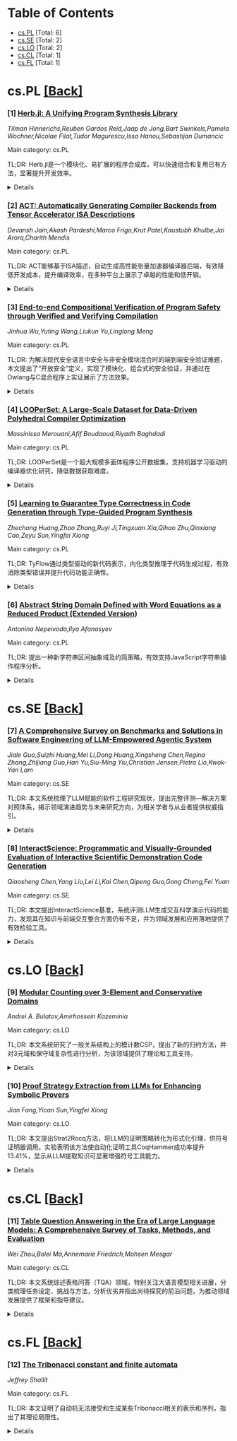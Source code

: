 <div id=toc></div>

# Table of Contents

- [cs.PL](#cs.PL) [Total: 6]
- [cs.SE](#cs.SE) [Total: 2]
- [cs.LO](#cs.LO) [Total: 2]
- [cs.CL](#cs.CL) [Total: 1]
- [cs.FL](#cs.FL) [Total: 1]


<div id='cs.PL'></div>

# cs.PL [[Back]](#toc)

### [1] [Herb.jl: A Unifying Program Synthesis Library](https://arxiv.org/abs/2510.09726)
*Tilman Hinnerichs,Reuben Gardos Reid,Jaap de Jong,Bart Swinkels,Pamela Wochner,Nicolae Filat,Tudor Magurescu,Issa Hanou,Sebastijan Dumancic*

Main category: cs.PL

TL;DR: Herb.jl是一个模块化、易扩展的程序合成库，可以快速组合和复用已有方法，显著提升开发效率。


<details>
  <summary>Details</summary>
Motivation: 程序合成是AI领域中的核心任务，但现有工具复用和组合不同方法十分繁琐且耗时。作者希望通过统一框架简化程序合成方法的复用和扩展。

Method: 提出了Herb.jl程序合成库，采用Julia语言开发，将合成算法模块化为可通讯和可扩展的组件，便于用户重新组装和应用合成方法。通过三个场景演示了工具的灵活性：包括简单问题实现、已有工具复刻和基准测试运行。

Result: Herb.jl实现了算法模块的高内聚性和易用性，通过少量代码即可应用或复用复杂的程序合成工具，有效提升开发效率。

Conclusion: Herb.jl统一并模块化了各种程序合成方法，极大简化了工具复用和扩展过程，对程序合成领域研究和应用提供了重要支持。

Abstract: Program synthesis -- the automatic generation of code given a specification
-- is one of the most fundamental tasks in artificial intelligence (AI) and
many programmers' dream. Numerous synthesizers have been developed to tackle
program synthesis, manifesting different ideas to approach the exponentially
growing program space. While numerous smart program synthesis tools exist,
reusing and remixing previously developed methods is tedious and
time-consuming. We propose Herb.jl, a unifying program synthesis library
written in the Julia programming language, to address these issues. Since
current methods rely on similar building blocks, we aim to modularize the
underlying synthesis algorithm into communicating and fully extendable
sub-compartments, allowing for straightforward reapplication of these modules.
To demonstrate the benefits of using Herb.jl, we show three common use cases:
1. how to implement a simple problem and grammar, and how to solve it, 2. how
to implement a previously developed synthesizer with just a few lines of code,
and 3. how to run a synthesizer against a benchmark.

</details>


### [2] [ACT: Automatically Generating Compiler Backends from Tensor Accelerator ISA Descriptions](https://arxiv.org/abs/2510.09932)
*Devansh Jain,Akash Pardeshi,Marco Frigo,Krut Patel,Kaustubh Khulbe,Jai Arora,Charith Mendis*

Main category: cs.PL

TL;DR: ACT能够基于ISA描述，自动生成高性能张量加速器编译器后端，有效降低开发成本，提升编译效率，在多种平台上展示了卓越的性能和低开销。


<details>
  <summary>Details</summary>
Motivation: 当前许多新型张量加速器缺乏自动化编译器后端，且由于设计迭代快，手工开发编译器后端效率低下，影响软件开发和硬件采纳。

Method: 提出了ACT系统，通过对张量加速器ISA描述自动生成编译器后端，设计中采用参数化等价饱和指令选择和约束编程内存分配方法。

Result: 为三种产业界和学术界的加速器成功自动生成了编译器后端，并在代码性能和编译效率上均优于或等同于手工优化，实现了很好的通用性和自动化效果。

Conclusion: ACT能够自动、高效地为张量加速器生成编译器后端，生成的后端在性能上可媲美甚至优于手工优化库，并保持低编译开销。

Abstract: Tensor compilers play a key role in enabling high-performance implementations
of deep learning workloads. These compilers rely on existing CPU and GPU code
generation backends to generate device-specific code. Recently, many tensor
accelerators (neural processing units) have been proposed to further accelerate
these workloads. Compared to commodity hardware, however, most of the proposed
tensor accelerators do not have compiler backends with code generation support.
Moreover, the accelerator designs are subject to fast iteration cycles, making
it difficult to manually develop compiler backends similar to commodity
hardware platforms. Therefore, to increase adoption and enable faster software
development cycles for novel tensor accelerator designs, we need to make the
compiler backend construction process more agile.
  To address this gap, we introduce ACT, a compiler backend generator that
automatically generates compiler backends for tensor accelerators, given just
the instruction set architecture (ISA) descriptions. We first formally specify
the compiler backend generation problem that introduces a novel specification
for describing tensor accelerator ISAs. Next, we design ACT such that it
supports user-programmable memories and complex parameterized instructions that
are prevalent in tensor accelerators. ACT uses a novel parameterized equality
saturation-based instruction selection phase and a constraint programming-based
memory allocation phase. We prove that compiler backends generated by ACT are
sound and complete. Finally, we generate compiler backends for three
accelerator platforms from industry and academia, and show that they match or
outperform code written using hand-optimized kernel libraries while maintaining
low compilation overheads.

</details>


### [3] [End-to-end Compositional Verification of Program Safety through Verified and Verifying Compilation](https://arxiv.org/abs/2510.10015)
*Jinhua Wu,Yuting Wang,Liukun Yu,Linglong Meng*

Main category: cs.PL

TL;DR: 为解决现代安全语言中安全与非安全模块混合时的端到端安全验证难题，本文提出了“开放安全”定义，实现了模块化、组合式的安全验证，并通过在Owlang与C混合程序上实证展示了方法效果。


<details>
  <summary>Details</summary>
Motivation: 现代安全编程语言（如Rust）需要在实现完整功能时混合使用安全与不安全模块，提高端到端安全验证的复杂度。现有方法难以模块化、可组合地验证和维护此类程序的安全性。

Method: 提出了基于开放标签转换系统（open LTS）的模块化、通用的“开放安全”（open safety）定义，可组合地对异构模块分别验证安全性，并在目标级进行结果合成。此外，提出了从“部分安全”到“完全安全”的形式化验证理论，并实现了适用于所有权语言Owlang的验证编译器。

Result: 该方法能够支持安全与非安全模块混合的程序，通过开放安全定义实现了模块级别的安全验证与集成。在Owlang与C混合实现的哈希映射表中成功验证了组合安全性，证明了方法的实用性与有效性。

Conclusion: 提出的开放安全框架实现了对于异构模块（安全与非安全代码）的模块化、组合式的安全验证，并为端到端程序安全性提供了理论和实践支持。框架能够结合验证与验证编译，适应现代安全语言和系统的需要。

Abstract: Program safety (i.e., absence of undefined behaviors) is critical for correct
operation of computer systems. It is usually verified at the source level
(e.g., by separation logics) and preserved to the target by verified compilers
(e.g., CompCert), thereby achieving end-to-end verification of safety. However,
modern safe programming languages like Rust pose new problems in achieving
end-to-end safety. Because not all functionalities can be implemented in the
safe language, mixing safe and unsafe modules is needed. Therefore, verified
compilation must preserve a modular notion of safety which can be composed at
the target level. Furthermore, certain classes of errors (e.g., memory errors)
are automatically excluded by verifying compilation (e.g., borrow checking) for
modules written in safe languages. As a result, verified compilation needs to
cooperate with verifying compilation to ensure end-to-end safety.
  To address the above problems, we propose a modular and generic definition of
safety called open safety based on program semantics described as open labeled
transition systems (LTS). Open safety is composable at the boundary of modules
and can be modularly preserved by verified compositional compilation. Those
properties enable separate verification of safety for heterogeneous modules and
composition of the safety results at the target level. Open safety can be
generalized to partial safety (i.e., only a certain class of errors can occur).
By this we formalized the correctness of verifying compilation as derivation of
total safety from partial safety. We demonstrate how our framework can combine
verified and verifying compilation by developing a verified compiler for an
ownership language (called Owlang) inspired by Rust. We evaluate our approach
on the compositional safety verification using a hash map implemented by Owlang
and C.

</details>


### [4] [LOOPerSet: A Large-Scale Dataset for Data-Driven Polyhedral Compiler Optimization](https://arxiv.org/abs/2510.10209)
*Massinissa Merouani,Afif Boudaoud,Riyadh Baghdadi*

Main category: cs.PL

TL;DR: LOOPerSet是一个超大规模多面体程序公开数据集，支持机器学习驱动的编译器优化研究，降低数据获取难度。


<details>
  <summary>Details</summary>
Motivation: 由于公开的大规模、多样化编译器性能数据集匮乏，学术界在利用机器学习提升编译器优化时受限明显，数据采集成本高，研究难以复现。为解决该痛点，作者提出开放数据集。

Method: 作者通过合成生成22万个多面体程序，并应用多种保持语义的转换序列（如融合、倾斜、分块、并行），获得每次转换后的真实执行时间（性能）作为标签数据，最终形成2800万条标记数据。

Result: 本文提出了LOOPerSet，一个包含2800万标签数据点和22万个独特合成多面体程序的公开数据集。每个数据点关联一个程序和一系列保持语义的转换操作（如融合、倾斜、分块和并行化）与其真实性能（执行时间）。该数据集为训练和评估学习型成本模型、基准测试新模型架构以及探索自动多面体调度领域提供了重要资源。数据集还以宽松许可发布，促进可复现研究并降低编译器优化门槛。

Conclusion: LOOPerSet通过大型、多样化且标记完善的数据集填补了编译优化领域数据缺口，有助于促进新模型开发、研究复现及自动调度创新。其公开与宽松许可极大降低了研究门槛。

Abstract: The advancement of machine learning for compiler optimization, particularly
within the polyhedral model, is constrained by the scarcity of large-scale,
public performance datasets. This data bottleneck forces researchers to
undertake costly data generation campaigns, slowing down innovation and
hindering reproducible research learned code optimization. To address this gap,
we introduce LOOPerSet, a new public dataset containing 28 million labeled data
points derived from 220,000 unique, synthetically generated polyhedral
programs. Each data point maps a program and a complex sequence of
semantics-preserving transformations (such as fusion, skewing, tiling, and
parallelism)to a ground truth performance measurement (execution time). The
scale and diversity of LOOPerSet make it a valuable resource for training and
evaluating learned cost models, benchmarking new model architectures, and
exploring the frontiers of automated polyhedral scheduling. The dataset is
released under a permissive license to foster reproducible research and lower
the barrier to entry for data-driven compiler optimization.

</details>


### [5] [Learning to Guarantee Type Correctness in Code Generation through Type-Guided Program Synthesis](https://arxiv.org/abs/2510.10216)
*Zhechong Huang,Zhao Zhang,Ruyi Ji,Tingxuan Xia,Qihao Zhu,Qinxiang Cao,Zeyu Sun,Yingfei Xiong*

Main category: cs.PL

TL;DR: TyFlow通过类型驱动的新代码表示，内化类型推理于代码生成过程，有效消除类型错误并提升代码功能正确性。


<details>
  <summary>Details</summary>
Motivation: 现有语言模型在代码生成方面表现出色，但类型正确性问题仍难以解决。传统方法通过外部机制拒绝不可类型的代码，未能让模型自身掌握类型推理，限制了整体性能提升。

Method: 本文提出TyFlow系统，将类型推理内化于代码生成过程中。核心创新在于一种类型引导的程序综合系统，保持类型推导树与综合推导树的同构关系，并提出基于综合决策序列的新型代码表示，替代传统文本标记序列。这种方法将类型系统学习的复杂度转移到表示本身，使模型能将计算资源用于更高层次的程序语义。

Result: TyFlow在评估中不仅消除了类型错误，还显著提升了函数正确性。

Conclusion: 将类型系统与语言模型内部机制对齐至关重要，能显著改善代码生成中的类型正确性和功能正确性。

Abstract: Language models have shown remarkable proficiency in code generation;
nevertheless, ensuring type correctness remains a challenge. Although
traditional methods, such as constrained decoding, alleviate this problem by
externally rejecting untypable code, the model itself does not effectively
learn type reasoning internally, which ultimately limits its overall
performance. This paper introduces TyFlow, a novel system that internalizes
type reasoning within code generation to guide the model to learn the type
system. The core of our approach is a novel type-guided program synthesis
system that maintains an isomorphism between type derivation trees and
synthesis derivation trees, enabling a new code representation based on
synthesis decision sequences rather than traditional text-based token
sequences. By offloading the complexity of type system learning to the
representation itself, models can redirect their computational resources toward
higher-level program semantics. Our evaluation shows that TyFlow not only
eliminates type errors but also significantly improves functional correctness,
highlighting the importance of aligning LMs with type systems internally.

</details>


### [6] [Abstract String Domain Defined with Word Equations as a Reduced Product (Extended Version)](https://arxiv.org/abs/2510.11007)
*Antonina Nepeivoda,Ilya Afanasyev*

Main category: cs.PL

TL;DR: 提出一种新字符串区间抽象域及约简策略，有效支持JavaScript字符串操作程序分析。


<details>
  <summary>Details</summary>
Motivation: 当前JavaScript等编程语言中，字符串操作非常普遍，但由于字符串可能无限多样，静态分析其属性和行为具有挑战性。为此，需要更精确且实用的方法来描述和分析字符串相关的程序行为。

Method: 提出了一个新的字符串区间抽象域（string-interval abstract domain），用一组单词方程（编码字符串的下界）和单词不等式（编码字符串的上界）来刻画字符串区间。基于这种区间的格结构，定义了抽象字符串对象，并采用长度-不递增映射将其建模为半格的约简乘积，并给出多种约简策略，保证其域结构形成格。此外，还设计了基本的抽象字符串操作，以减少约简带来的计算开销。

Result: 证明了在这些约简策略下，抽象字符串对象域构成一个格，并展示了该抽象域如何有效分析JavaScript字符串操作相关的程序属性。

Conclusion: 本文的方法通过新颖的字符串区间抽象，提高了对字符串操作程序的静态分析精度和效率，尤其适用于JavaScript相关场景。

Abstract: We introduce a string-interval abstract domain, where string intervals are
characterized by systems of word equations (encoding lower bounds on string
values) and word disequalities (encoding upper bounds). Building upon the
lattice structure of string intervals, we define an abstract string object as a
reduced product on a string property semilattice, determined by
length-non-increasing morphisms. We consider several reduction strategies for
abstract string objects and show that upon these strategies the string object
domain forms a lattice. We define basic abstract string operations on the
domain, aiming to minimize computational overheads on the reduction, and show
how the domain can be used to analyse properties of JavaScript string
manipulating programs.

</details>


<div id='cs.SE'></div>

# cs.SE [[Back]](#toc)

### [7] [A Comprehensive Survey on Benchmarks and Solutions in Software Engineering of LLM-Empowered Agentic System](https://arxiv.org/abs/2510.09721)
*Jiale Guo,Suizhi Huang,Mei Li,Dong Huang,Xingsheng Chen,Regina Zhang,Zhijiang Guo,Han Yu,Siu-Ming Yiu,Christian Jensen,Pietro Lio,Kwok-Yan Lam*

Main category: cs.SE

TL;DR: 本文系统梳理了LLM赋能的软件工程研究现状，提出完整评测—解决方案对照体系，揭示领域演进趋势与未来研究方向，为相关学者与从业者提供权威指引。


<details>
  <summary>Details</summary>
Motivation: 大模型（LLM）正在彻底改变软件工程，但目前领域内对评测方法与解决方案之间的关联缺乏系统性理解，阻碍了技术发展和评估。

Method: 对150多篇近期文献进行系统梳理，提出覆盖“解决方案”（基于提示、微调、智能体）和“基准评测”（代码生成、翻译、修复等任务）的综合分类法，并展示从任务到结果的统一流程。

Result: 系统总结了领域从简单提示工程到复杂智能体的演变，全面关联了50多个基准及对应解决范式，揭示了研究现状、存在问题，并提出了如多智能体协作、自进化代码生成、形式化验证集成等未来方向。

Conclusion: 本综述首次全景归纳了LLM在软件工程中的应用，弥补了评测方案与解决手段的联系空白，为后续研究和应用提供了基础性资源和前瞻建议。

Abstract: The integration of LLMs into software engineering has catalyzed a paradigm
shift from traditional rule-based systems to sophisticated agentic systems
capable of autonomous problem-solving. Despite this transformation, the field
lacks a comprehensive understanding of how benchmarks and solutions
interconnect, hindering systematic progress and evaluation. This survey
presents the first holistic analysis of LLM-empowered software engineering,
bridging the critical gap between evaluation and solution approaches. We
analyze 150+ recent papers and organize them into a comprehensive taxonomy
spanning two major dimensions: (1) Solutions, categorized into prompt-based,
fine-tuning-based, and agent-based paradigms, and (2) Benchmarks, covering code
generation, translation, repair, and other tasks. Our analysis reveals how the
field has evolved from simple prompt engineering to complex agentic systems
incorporating planning and decomposition, reasoning and self-refinement, memory
mechanisms, and tool augmentation. We present a unified pipeline that
illustrates the complete workflow from task specification to final
deliverables, demonstrating how different solution paradigms address varying
complexity levels across software engineering tasks. Unlike existing surveys
that focus on isolated aspects, we provide full-spectrum coverage connecting
50+ benchmarks with their corresponding solution strategies, enabling
researchers to identify optimal approaches for specific evaluation criteria.
Furthermore, we identify critical research gaps and propose actionable future
directions, including multi-agent collaboration frameworks, self-evolving code
generation systems, and integration of formal verification with LLM-based
methods. This survey serves as a foundational resource for researchers and
practitioners seeking to understand, evaluate, and advance LLM-empowered
software engineering systems.

</details>


### [8] [InteractScience: Programmatic and Visually-Grounded Evaluation of Interactive Scientific Demonstration Code Generation](https://arxiv.org/abs/2510.09724)
*Qiaosheng Chen,Yang Liu,Lei Li,Kai Chen,Qipeng Guo,Gong Cheng,Fei Yuan*

Main category: cs.SE

TL;DR: 本文提出InteractScience基准，系统评测LLM生成交互科学演示代码的能力，发现其在知识与前端交互整合方面仍有不足，并为领域发展和应用落地提供了有效检验工具。


<details>
  <summary>Details</summary>
Motivation: 现有LLM评测只关注知识问答或静态代码生成，缺乏对科学领域知识与前端交互性代码集成能力的真实测评，制约了科学演示类应用的开发与教育价值。

Method: 设计了结合程序化功能测试与视觉定性测试的混合评测框架，并创建涵盖五大科学领域的题集，配套单元测试、参考快照及检核表，对30个主流开源及闭源LLM进行系统化评估。

Result: 实验显示当前LLM在科学知识与交互前端代码整合能力方面仍有明显短板，InteractScience揭示了该方向的挑战和改进空间，为未来相关任务提供了真实评测和发展根基。

Conclusion: InteractScience为自动评测大语言模型在科学领域交互性代码生成能力提供了第一个系统化的基准，为相关能力的提升和研究奠定了基础。

Abstract: Large Language Models (LLMs) are increasingly capable of generating complete
applications from natural language instructions, creating new opportunities in
science and education. In these domains, interactive scientific demonstrations
are particularly valuable for explaining concepts, supporting new teaching
methods, and presenting research findings. Generating such demonstrations
requires models to combine accurate scientific knowledge with the ability to
implement interactive front-end code that behaves correctly and responds to
user actions. This capability goes beyond the scope of existing benchmarks,
which typically evaluate either knowledge question answering without grounding
in code or static web code generation without scientific interactivity. To
evaluate this integrated ability, we design a hybrid framework that combines
programmatic functional testing to rigorously verify interaction logic with
visually-grounded qualitative testing to assess rendered outputs against
reference snapshots. Building on this framework, we present InteractScience, a
benchmark consisting of a substantial set of carefully designed questions
across five scientific domains, each paired with unit tests, reference
snapshots, and checklists. We evaluate 30 leading open- and closed-source LLMs
and report results that highlight ongoing weaknesses in integrating domain
knowledge with interactive front-end coding. Our work positions InteractScience
as the first benchmark to automatically measure this combined capability with
realistic interactive operations, providing a foundation for advancing reliable
and educationally useful scientific demonstration code generation. All code and
data are publicly available at https://github.com/open-compass/InteractScience.

</details>


<div id='cs.LO'></div>

# cs.LO [[Back]](#toc)

### [9] [Modular Counting over 3-Element and Conservative Domains](https://arxiv.org/abs/2510.09950)
*Andrei A. Bulatov,Amirhossein Kazeminia*

Main category: cs.LO

TL;DR: 本文系统研究了一般关系结构上的模计数CSP，提出了新的归约方法，并对3元域和保守域复杂性进行分析，为该领域提供了理论和工具支持。


<details>
  <summary>Details</summary>
Motivation: 约束满足问题（CSP）和其计数版本在建模组合问题方面非常重要，且得到广泛研究。传统的模计数（即对同构计数取模）研究集中于图同构，但很少系统性扩展到一般关系结构。因此，该研究旨在填补这一空白，对一般关系结构上的模计数CSP进行系统性研究。

Method: 该文提出了一种新的方法，将模计数问题归约到更小的定义域上。同时，深入分析了3元域以及保守域（能表达所有一元谓词的关系结构）上的问题复杂性。

Result: 主要成果包括新提出的模计数问题归约方法和对3元域及保守域上的问题复杂性分类。论文为通用关系结构上的模计数同构问题研究提供了工具和理论支持。

Conclusion: 该文推动了通用关系结构上模计数CSP复杂性理论的发展，提出了新的归约工具并对特殊情形作出复杂性刻画，为后续进一步研究奠定基础。

Abstract: In the Constraint Satisfaction Problem (CSP for short) the goal is to decide
the existence of a homomorphism from a given relational structure $G$ to a
given relational structure $H$. If the structure $H$ is fixed and $G$ is the
only input, the problem is denoted $CSP(H)$. In its counting version,
$\#CSP(H)$, the task is to find the number of such homomorphisms. The CSP and
#CSP have been used to model a wide variety of combinatorial problems and have
received a tremendous amount of attention from researchers from multiple
disciplines.
  In this paper we consider the modular version of the counting CSPs, that is,
problems of the form $\#_pCSP(H)$ of counting the number of homomorphisms to
$H$ modulo a fixed prime number $p$. Modular counting has been intensively
studied during the last decade, although mainly in the case of graph
homomorphisms. Here we continue the program of systematic research of modular
counting of homomorphisms to general relational structures. The main results of
the paper include a new way of reducing modular counting problems to smaller
domains and a study of the complexity of such problems over 3-element domains
and over conservative domains, that is, relational structures that allow to
express (in a certain exact way) every possible unary predicate.

</details>


### [10] [Proof Strategy Extraction from LLMs for Enhancing Symbolic Provers](https://arxiv.org/abs/2510.10131)
*Jian Fang,Yican Sun,Yingfei Xiong*

Main category: cs.LO

TL;DR: 本文提出Strat2Rocq方法，将LLM的证明策略转化为形式化引理，供符号证明器调用。实验表明该方法使自动化证明工具CoqHammer成功率提升13.41%，显示从LLM提取知识可显著增强符号工具能力。


<details>
  <summary>Details</summary>
Motivation: 软件验证中，交互式定理证明需要大量人工，但写正式证明很耗时，提高自动化很重要。目前自动化工具多依赖符号证明器，不过大语言模型（LLM）在定理证明方面也展现了强大能力。但直接使用LLM成本高，安全性差，因此纯符号方法依然重要。本文探索能否从LLM提取内部策略以增强符号证明器能力。

Method: 提出Strat2Rocq方法，将LLM产生的证明策略提取并形式化为Rocq中的引理，使符号证明器（如CoqHammer）可以调用。具体做法是让LLM生成定理的自然语言证明，再让其总结为带证明的形式化引理，并通过标准的agentic方法纠错。然后将这些新引理加入CoqHammer以提升其自动化证明能力。

Result: 将LLM提取的引理加入后，CoqHammer在开源Rocq项目上的证明成功率提升了13.41%。

Conclusion: 通过提取和形式化LLM的策略，引入符号证明器后显著提升了定理自动化证明能力，证明了二者互补与协同价值。

Abstract: One important approach to software verification is interactive theorem
proving. However, writing formal proofs often requires substantial human
effort, making proof automation highly important. Traditionally, proof
automation has relied on symbolic provers. Recently, large language models
(LLMs) have demonstrated strong capabilities in theorem proving, complementing
symbolic provers. Nonetheless, prompting LLMs can be expensive and may pose
security risks for confidential codebases. As a result, purely symbolic
approaches remain important even in the LLM era, as they are cost-effective,
secure, and complement the strengths of LLMs.
  Motivated by these considerations, we ask a new research question: can we
extract the internal strategies of LLMs to enhance the capabilities of symbolic
provers? As an initial attempt to answer this question, we propose Strat2Rocq,
which extracts proof strategies from LLMs and formalizes them as lemmas in
Rocq. These lemmas are accessible to symbolic provers such as CoqHammer. With
the addition of these LLM-extracted lemmas, CoqHammer is able to prove more
theorems. The knowledge extraction process involves analyzing the proof
trajectories of LLMs on a training set of proved theorems. For each theorem, we
prompt the LLM to generate a natural language proof, then ask it to summarize
this proof into formalized lemmas with proofs. We also employ a standard
agentic approach to mitigate errors during formalization. Our evaluation
demonstrates that, on open-source Rocq projects for software verification,
Strat2Rocq enhances the success rate of CoqHammer by 13.41%.

</details>


<div id='cs.CL'></div>

# cs.CL [[Back]](#toc)

### [11] [Table Question Answering in the Era of Large Language Models: A Comprehensive Survey of Tasks, Methods, and Evaluation](https://arxiv.org/abs/2510.09671)
*Wei Zhou,Bolei Ma,Annemarie Friedrich,Mohsen Mesgar*

Main category: cs.CL

TL;DR: 本文系统综述表格问答（TQA）领域，特别关注大语言模型相关进展，分类梳理任务设定、挑战与方法，分析优劣并指出尚待探究的前沿问题，为推动领域发展提供了框架和指导建议。


<details>
  <summary>Details</summary>
Motivation: 表格问答（TQA）是针对表格数据及相关文本回答自然语言问题的任务。由于涉及多种表格表现、问题复杂度、模态和领域，该领域发展迅速但缺乏系统性的整理和理解，尤其在强化学习等新兴方向下。文献亟需对现有研究进行梳理，帮助理清任务设定与研究趋势。

Method: 本文通过调研现有TQA相关文献，重点关注基于大语言模型（LLM）的方法。对已有基准和任务设置进行分类，对现有模型策略根据所应对的挑战归组，并分析其优劣。同时，关注尚未充分研究的新兴相关主题。

Result: 文章归纳了TQA领域的主要研究路线，分类整理了不同类型的任务设定和基准数据集，总结了当前方法解决问题的思路，并揭示了这些方法的局限性。此外，指出了前沿但尚未深入关注的研究话题和领域存在的开放问题。

Conclusion: 本综述统一了TQA领域的分散研究并揭示了核心挑战，梳理了LLM驱动的研究趋势，为相关社区提供了基础参考，有助于深入理解现状并指导未来发展。

Abstract: Table Question Answering (TQA) aims to answer natural language questions
about tabular data, often accompanied by additional contexts such as text
passages. The task spans diverse settings, varying in table representation,
question/answer complexity, modality involved, and domain. While recent
advances in large language models (LLMs) have led to substantial progress in
TQA, the field still lacks a systematic organization and understanding of task
formulations, core challenges, and methodological trends, particularly in light
of emerging research directions such as reinforcement learning. This survey
addresses this gap by providing a comprehensive and structured overview of TQA
research with a focus on LLM-based methods. We provide a comprehensive
categorization of existing benchmarks and task setups. We group current
modeling strategies according to the challenges they target, and analyze their
strengths and limitations. Furthermore, we highlight underexplored but timely
topics that have not been systematically covered in prior research. By unifying
disparate research threads and identifying open problems, our survey offers a
consolidated foundation for the TQA community, enabling a deeper understanding
of the state of the art and guiding future developments in this rapidly
evolving area.

</details>


<div id='cs.FL'></div>

# cs.FL [[Back]](#toc)

### [12] [The Tribonacci constant and finite automata](https://arxiv.org/abs/2510.10834)
*Jeffrey Shallit*

Main category: cs.FL

TL;DR: 本文证明了自动机无法接受和生成某些Tribonacci相关的表示和序列，指出了其理论局限性。


<details>
  <summary>Details</summary>
Motivation: 探索Tribonacci表示法与自动机之间的关系，以及自动机能否在Tribonacci数列相关计算中进行识别和生成，例如同时判定n和x=⌊nψ⌋的表示。

Method: 分析自动机对Tribonacci数列及其相关表示的接受能力，通过理论证明和反例说明自动机无法完成相关任务。

Result: 证明了不存在能够并行接受n和x=⌊nψ⌋的Tribonacci表示的自动机，也不存在能够生成斜率为ψ-1的Sturmian特征词的Tribonacci自动机。

Conclusion: Tribonacci数列相关的某些计算和生成任务超出了自动机的能力范围，自动机无法并行处理这些复杂关系。

Abstract: We show that there is no automaton accepting the Tribonacci representations
of $n$ and $x$ in parallel, where $\psi = 1.839\cdots$ is the Tribonacci
constant, and $x= \lfloor n \psi \rfloor$. Similarly, there is no Tribonacci
automaton generating the Sturmian characteristic word with slope $\psi-1$.

</details>
